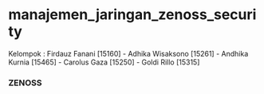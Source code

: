 # manajemen_jaringan_zenoss_security
Kelompok : Firdauz Fanani [15160] - Adhika Wisaksono [15261] - Andhika Kurnia [15465] - Carolus Gaza [15250] - Goldi Rillo [15315]

### ZENOSS
